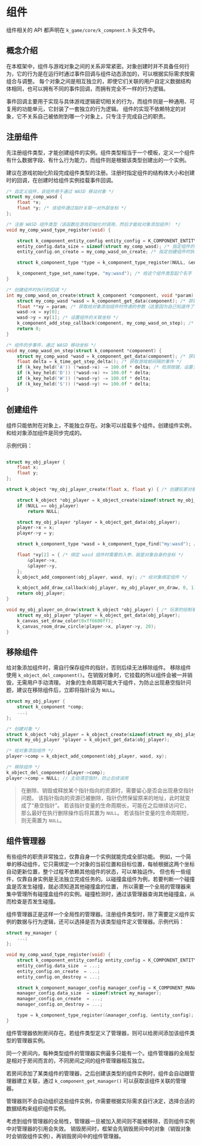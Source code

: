 
# 组件

组件相关的 API 都声明在 `k_game/core/k_compnent.h` 头文件中。

## 概念介绍

在本框架中，组件与游戏对象之间的关系非常紧密。对象创建时并不具备任何行为，它的行为是在运行时通过事件回调与组件动态添加的，可以根据实际需求按需组合与调整。
每个对象之间是相互独立的，即使它们关联的用户自定义数据结构体相同，也可以拥有不同的事件回调，而拥有完全不一样的行为逻辑。

事件回调主要用于实现与具体游戏逻辑密切相关的行为，而组件则是一种通用、可复用的功能单元，它封装了一套独立的行为逻辑。
组件的实现不依赖特定的对象，它不关系自己被依附到哪一个对象上，只专注于完成自己的职责。

## 注册组件

先注册组件类型，才能创建组件的实例。组件类型相当于一个模板，定义一个组件有什么数据字段、有什么行为能力，而组件则是根据该类型创建出的一个实例。

建议在游戏初始化阶段完成组件类型的注册。注册时指定组件的结构体大小和创建时的回调，在创建时给组件实例挂载事件回调。

```C
/* 自定义组件，该组件用于通过 WASD 移动对象 */
struct my_comp_wasd {
    float *x;
    float *y; /* 该组件通过指针关联一对外部坐标 */
};

/* 注册 WASD 组件类型（该函数在游戏初始化时调用，然后才能给对象添加组件） */
void my_comp_wasd_type_register(void) {

    struct k_component_entity_config entity_config = K_COMPONENT_ENTITY_CONFIG_INIT; /* 定义组件实例的行为 */
    entity_config.data_size = sizeof(struct my_comp_wasd); /* 指定组件的用户自定义数据结构体大小 */
    entity_config.on_create = my_comp_wasd_on_create; /* 指定创建组件时执行的回调 */

    struct k_component_type *type = k_component_type_register(NULL, &entity_config); /* 注册组件类型 */

    k_component_type_set_name(type, "my:wasd"); /* 给这个组件类型起个名字 */
}

/* 创建组件时执行的回调 */
int my_comp_wasd_on_create(struct k_component *component, void *param) {
    struct my_comp_wasd *wasd = k_component_get_data(component); /* 获取组件的自定义数据 */
    float **xy = param; /* 获取给对象添加组件时传递的参数（这里因为自己知道传了什么参数，所以直接转换指针） */
    wasd->x = xy[0];
    wasd->y = xy[1]; /* 设置组件的关联坐标 */
    k_component_add_step_callback(component, my_comp_wasd_on_step); /* 给组件添加步事件回调 */
    return 0;
}

/* 组件的步事件，通过 WASD 移动坐标 */
void my_comp_wasd_on_step(struct k_component *component) {
    struct my_comp_wasd *wasd = k_component_get_data(component); /* 获取组件的自定义数据 */
    float delta = k_time_get_step_delta(); /* 获取游戏帧间隔的事件 */
    if (k_key_held('A')) (*wasd->x) -= 100.0f * delta; /* 检测按键，设置关联坐标的值 */
    if (k_key_held('D')) (*wasd->x) += 100.0f * delta;
    if (k_key_held('W')) (*wasd->y) -= 100.0f * delta;
    if (k_key_held('S')) (*wasd->y) += 100.0f * delta;
}
```

## 创建组件

组件只能依附在对象上，不能独立存在。对象可以挂载多个组件。创建组件实例，和给对象添加组件是同步完成的。

示例代码：
```C

struct my_obj_player {
    float x;
    float y;
};

struct k_object *my_obj_player_create(float x, float y) { /* 创建玩家对象 */

    struct k_object *obj_player = k_object_create(sizeof(struct my_obj_player));
    if (NULL == obj_player)
        return NULL;

    struct my_obj_player *player = k_object_get_data(obj_player);
    player->x = x;
    player->y = y;

    struct k_component_type *wasd = k_component_type_find("my:wasd"); /* 根据名字查找 wasd 的组件类型 */

    float *xy[2] = { /* 绑定 wasd 组件时需要的入参，就是对象自身的坐标 */
        &player->x,
        &player->y,
    };
    k_object_add_component(obj_player, wasd, xy); /* 给对象绑定组件 */

    k_object_add_draw_callback(obj_player, my_obj_player_on_draw, 0, 1);
    return obj_player;
}

void my_obj_player_on_draw(struct k_object *obj_player) { /* 玩家的绘制事件，在自身坐标处绘制一个圆 */
    struct my_obj_player *player = k_object_get_data(obj_player);
    k_canvas_set_draw_color(0xff6600ff);
    k_canvas_room_draw_circle(player->x, player->y, 20);
}
```

## 移除组件

给对象添加组件时，需自行保存组件的指针，否则后续无法移除组件。
移除组件使用 `k_object_del_component()`。在销毁对象时，它挂载的所以组件会被一并销毁，无需用户手动清理。
对象的生命周期可能大于组件，为防止出现悬空指针问题，建议在移除组件后，立即将指针设为 `NULL`。

```C
struct my_obj_player {
    struct k_component *comp;
    ...;
};

/* 创建对象 */
struct k_object *obj_player = k_object_create(sizeof(struct my_obj_player));
struct my_obj_player *player = k_object_get_data(obj_player);

/* 给对象添加组件 */
player->comp = k_object_add_component(obj_player, wasd, xy);

/* 移除组件 */
k_object_del_component(player->comp);
player->comp = NULL; // 主动清空指针，防止后续误用
```

> 在删除、销毁或释放某个指针指向的资源时，需要留心是否会出现悬空指针问题。
> 该指针指向的资源已被删除，指针仍然保留原来的地址，此时就变成了“悬空指针”。
> 若该指针变量的生命周期长，可能在之后继续访问它，那么最好在执行删除操作后将其置为 `NULL`。
> 若该指针变量的生命周期短，则无需置为 `NULL`。

## 组件管理器

有些组件的职责非常独立，仅靠自身一个实例就能完成全部功能。
例如，一个简单的移动组件，它只需绑定一个对象的当前位置和目标位置，每帧根据这两个坐标自动更新位置，整个过程不依赖其他组件的状态，可以单独运作。
但也有一些组件，仅靠自身实例是无法独立完成任务的。以碰撞盒组件为例，若要判断一个碰撞盒是否发生碰撞，就必须知道其他碰撞盒的位置，
所以需要一个全局的管理器来集中管理所有碰撞盒组件的实例。碰撞检测时，通过该管理器查询其他碰撞盒，从而检查是否发生碰撞。

组件管理器正是这样一个全局性的管理器。注册组件类型时，除了需要定义组件实例的数据与行为逻辑，还可以选择是否为该类型组件定义管理器。示例代码：
```C
struct my_manager {
    ...;
};

void my_comp_wasd_type_register(void) {
    struct k_component_entity_config entity_config = K_COMPONENT_ENTITY_CONFIG_INIT;
    entity_config.data_size  = ...;
    entity_config.on_create  = ...;
    entity_config.on_destroy = ...;

    struct k_component_manager_config manager_config = K_COMPONENT_MANAGER_CONFIG_INIT;
    manager_config.data_size  = sizeof(struct my_manager);
    manager_config.on_create  = ...;
    manager_config.on_destroy = ...;

    type = k_component_type_register(&manager_config, &entity_config);
}
```

组件管理器依附房间存在。若组件类型定义了管理器，则可以给房间添加该组件类型的管理器实例。

同一个房间内，每种类型组件的管理器实例最多只能有一个。组件管理器的全局型是相对于房间而言的，不同房间之间的组件管理器相互独立。

若房间添加了某类组件的管理器，之后创建该类型的组件实例时，组件会自动跟管理器建立关联，通过 `k_component_get_manager()` 可以获取该组件关联的管理器。

管理器则不会自动组织这些组件实例，你需要根据实际需求自行决定，选择合适的数据结构来组织组件实例。

考虑到组件管理器的全局性，管理器一旦被加入房间则不能被移除，否则组件实例中对管理器的引用会失效。
销毁房间时，框架会先销毁房间中的对象（销毁对象时会销毁组件实例），再销毁房间中的组件管理器。
